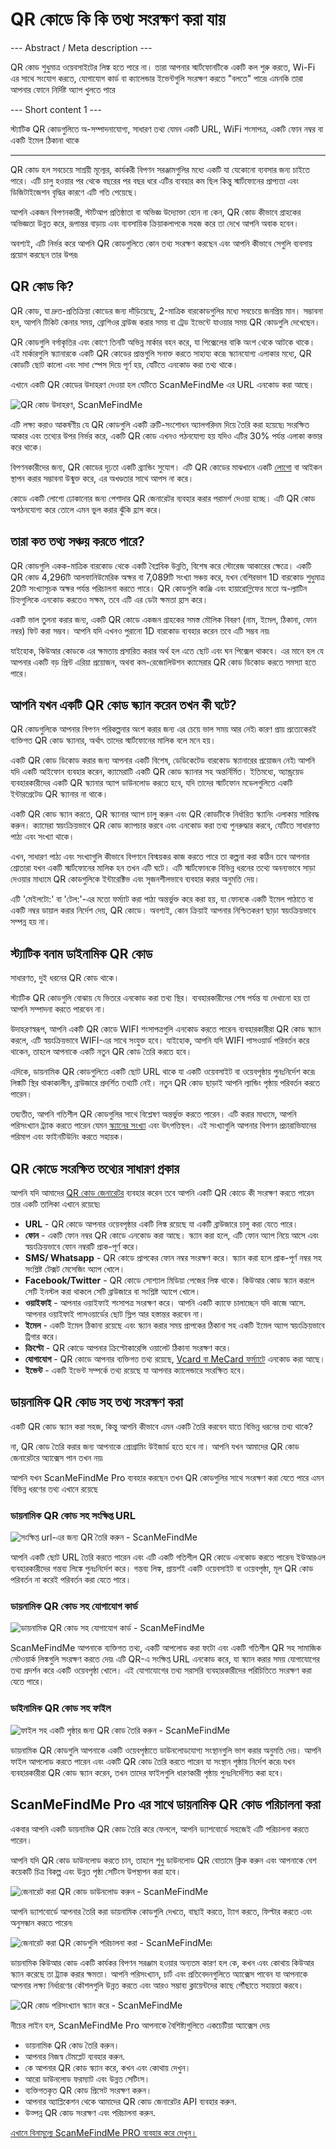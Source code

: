 <h1>QR কোডে কি কি তথ্য সংরক্ষণ করা যায়</h1>

--- Abstract / Meta description ---

QR কোড শুধুমাত্র ওয়েবসাইটের লিঙ্ক হতে পারে না। তারা আপনার স্মার্টফোনটিকে একটি কল শুরু করতে, Wi-Fi এর সাথে সংযোগ করতে, যোগাযোগ কার্ড বা ক্যালেন্ডার ইভেন্টগুলি সংরক্ষণ করতে &quot;বলতে&quot; পারে৷ এমনকি তারা আপনার ফোনে নির্দিষ্ট অ্যাপ খুলতে পারে

--- Short content 1 ---

স্ট্যাটিক QR কোডগুলিতে অ-সম্পাদনাযোগ্য, সাধারণ তথ্য যেমন একটি URL, WiFi শংসাপত্র, একটি ফোন নম্বর বা একটি ইমেল ঠিকানা থাকে

----------

<p>QR কোড হল সবচেয়ে সাশ্রয়ী মূল্যের, কার্যকরী বিপণন সরঞ্জামগুলির মধ্যে একটি যা যেকোনো ব্যবসার জন্য চাইতে পারে। এটি চালু হওয়ার পর থেকে বছরের পর বছর ধরে এটির ব্যবহার কম ছিল কিন্তু স্মার্টফোনের প্রাপ্যতা এবং ডিজিটাইজেশন বৃদ্ধির কারণে এটি গতি পেয়েছে।</p>

<p>আপনি একজন বিপণনকারী, স্টার্টআপ প্রতিষ্ঠাতা বা অভিজ্ঞ উদ্যোক্তা হোন না কেন, QR কোড কীভাবে গ্রাহকের অভিজ্ঞতা উন্নত করে, রূপান্তর বাড়ায় এবং ব্যবসায়িক ক্রিয়াকলাপকে সহজ করে তা দেখে আপনি অবাক হবেন।</p>

<p>অবশ্যই, এটি নির্ভর করে আপনি QR কোডগুলিতে কোন তথ্য সংরক্ষণ করছেন এবং আপনি কীভাবে সেগুলি ব্যবসায় প্রয়োগ করছেন তার উপর৷</p>

<h2>QR কোড কি?</h2>

<p>QR কোড, যা দ্রুত-প্রতিক্রিয়া কোডের জন্য দাঁড়িয়েছে, 2-মাত্রিক বারকোডগুলির মধ্যে সবচেয়ে জনপ্রিয় মান। সম্ভাবনা হল, আপনি টিকিট কেনার সময়, ব্রোশিওর ব্রাউজ করার সময় বা ট্রেড ইভেন্টে যাওয়ার সময় QR কোডগুলি দেখেছেন।</p>

<p>QR কোডগুলি বর্গাকৃতির এবং কোণে তিনটি অভিন্ন মার্কার বহন করে, যা পিক্সেলের বাকি অংশ থেকে আটকে থাকে। এই মার্কারগুলি স্ক্যানারকে একটি QR কোডের প্রান্তগুলি সনাক্ত করতে সাহায্য করে৷ স্ক্যানযোগ্য এলাকার মধ্যে, QR কোডটি ছোট কালো এবং সাদা স্পেস দিয়ে পূর্ণ হয়, যেটিতে এনকোড করা তথ্য থাকে।</p>

<p>এখানে একটি QR কোডের উদাহরণ দেওয়া হল যেটিতে ScanMeFindMe এর URL এনকোড করা আছে।</p>

<p class="imageholder">
    <img src="https://media.scanmefindme.com/blog/about_static/files/img 1 - qr.png"
        alt="QR কোড উদাহরণ, ScanMeFindMe">
</p>

<p>এটি লক্ষ্য করাও আকর্ষণীয় যে QR কোডগুলি একটি ত্রুটি-সংশোধন অ্যালগরিদম দিয়ে তৈরি করা হয়েছে৷ সংরক্ষিত আকার এবং তথ্যের উপর নির্ভর করে, একটি QR কোড এখনও পঠনযোগ্য হয় যদিও এটির 30% পর্যন্ত এলাকা কভার করে থাকে।</p>

<p>বিপণনকারীদের জন্য, QR কোডের দৃঢ়তা একটি ব্র্যান্ডিং সুযোগ। এটি QR কোডের মাঝখানে একটি <a href="#article:about_logos" title="একটি লোগো সহ QR কোড">লোগো</a> বা আইকন স্থাপন করার সম্ভাবনা উন্মুক্ত করে, এর অখণ্ডতার সাথে আপস না করে।</p>

<p>কোডে একটি লোগো ঢোকানোর জন্য পেশাদার QR জেনারেটর ব্যবহার করার পরামর্শ দেওয়া হচ্ছে। এটি QR কোড অপঠনযোগ্য করে তোলে এমন ভুল করার ঝুঁকি হ্রাস করে।</p>

<h2>তারা কত তথ্য সঞ্চয় করতে পারে?</h2>

<p>QR কোডগুলি একক-মাত্রিক বারকোড থেকে একটি বৈপ্লবিক উন্নতি, বিশেষ করে স্টোরেজ আকারের ক্ষেত্রে। একটি QR কোড 4,296টি আলফানিউমেরিক অক্ষর বা 7,089টি সংখ্যা সঞ্চয় করে, যখন বেশিরভাগ 1D বারকোড শুধুমাত্র 20টি সংখ্যাসূচক অক্ষর পর্যন্ত পরিচালনা করতে পারে। QR কোডগুলি কাঞ্জি এবং হায়ারোগ্লিফের মতো অ-ল্যাটিন চিহ্নগুলিকে এনকোড করতেও সক্ষম, তবে এটি এর ডেটা ক্ষমতা হ্রাস করে।</p>

<p>একটি ভাল তুলনা করার জন্য, একটি QR কোডে একজন গ্রাহকের সমস্ত মৌলিক বিবরণ (নাম, ইমেল, ঠিকানা, ফোন নম্বর) ফিট করা সম্ভব। আপনি যদি এখনও পুরানো 1D বারকোড ব্যবহার করেন তবে এটি সম্ভব নয়৷</p>

<p>যাইহোক, কিউআর কোডকে এর ক্ষমতায় প্রসারিত করার অর্থ হল এতে ছোট এবং ঘন পিক্সেল থাকবে। এর মানে হল যে আপনার একটি বড় প্রিন্ট এরিয়া প্রয়োজন, অথবা কম-রেজোলিউশন ক্যামেরার QR কোড ডিকোড করতে সমস্যা হতে পারে।</p>

<H2>আপনি যখন একটি QR কোড স্ক্যান করেন তখন কী ঘটে?</h2>

<p>QR কোডগুলিকে আপনার বিপণন পরিকল্পনার অংশ করার জন্য এর চেয়ে ভাল সময় আর নেই৷ কারণ প্রায় প্রত্যেকেরই ব্যক্তিগত QR কোড স্ক্যানার, অর্থাৎ তাদের স্মার্টফোনের মালিক বলে মনে হয়।</p>

<p>একটি QR কোড ডিকোড করার জন্য আপনার একটি বিশেষ, ডেডিকেটেড বারকোড স্ক্যানারের প্রয়োজন নেই৷ আপনি যদি একটি আইফোন ব্যবহার করেন, ক্যামেরাটি একটি QR কোড স্ক্যানার সহ অন্তর্নির্মিত। ইতিমধ্যে, অ্যান্ড্রয়েড ব্যবহারকারীদের একটি QR স্ক্যানার অ্যাপ ডাউনলোড করতে হবে, যদি তাদের স্মার্টফোন মডেলগুলিতে একটি ইন্টারগ্রেটেড QR স্ক্যানার না থাকে।</p>

<p>একটি QR কোড স্ক্যান করতে, QR স্ক্যানার অ্যাপ চালু করুন এবং QR কোডটিকে নির্ধারিত স্ক্যানিং এলাকায় সারিবদ্ধ করুন। ক্যামেরা স্বয়ংক্রিয়ভাবে QR কোড ক্যাপচার করবে এবং এনকোড করা তথ্য পুনরুদ্ধার করবে, যেটিতে সাধারণত পাঠ্য এবং সংখ্যা থাকে।</p>

<p>এখন, সাধারণ পাঠ্য এবং সংখ্যাগুলি কীভাবে বিপণনে বিস্ময়কর কাজ করতে পারে তা কল্পনা করা কঠিন তবে আপনার শ্রোতারা যখন একটি স্মার্টফোনের মালিক হন তখন এটি ঘটে। এটি স্মার্টফোনকে বিভিন্ন ধরনের তথ্যে অনন্যভাবে সাড়া দেওয়ার মাধ্যমে QR কোডগুলিকে ইন্টারেক্টিভ এবং সৃজনশীলভাবে ব্যবহার করার অনুমতি দেয়।

<p>এটি &#39;মেইলটো:&#39; বা &#39;টেল:&#39;-এর মতো ফর্ম্যাট করা পাঠ্য অন্তর্ভুক্ত করে করা হয়, যা ফোনকে একটি ইমেল পাঠাতে বা একটি নম্বর ডায়াল করার নির্দেশ দেয়, QR কোডে। অবশ্যই, কোন ক্রিয়াই আপনার নিশ্চিতকরণ ছাড়া স্বয়ংক্রিয়ভাবে সম্পন্ন হয় না।</p>

<h2>স্ট্যাটিক বনাম ডাইনামিক QR কোড</h2>

<p>সাধারণত, দুই ধরনের QR কোড থাকে।</p>

<p>স্ট্যাটিক QR কোডগুলি বোঝায় যে ভিতরে এনকোড করা তথ্য স্থির। ব্যবহারকারীদের শেষ পর্যন্ত যা দেখানো হয় তা আপনি সম্পাদনা করতে পারবেন না।</p>

<p>উদাহরণস্বরূপ, আপনি একটি QR কোডে WIFI শংসাপত্রগুলি এনকোড করতে পারেন৷ ব্যবহারকারীরা QR কোড স্ক্যান করলে, এটি স্বয়ংক্রিয়ভাবে WIFI-এর সাথে সংযুক্ত হবে। যাইহোক, আপনি যদি WIFI পাসওয়ার্ড পরিবর্তন করে থাকেন, তাহলে আপনাকে একটি নতুন QR কোড তৈরি করতে হবে।</p>

<p>এদিকে, ডায়নামিক QR কোডগুলিতে একটি ছোট URL থাকে যা একটি ওয়েবসাইট বা ওয়েবপৃষ্ঠায় পুনঃনির্দেশ করে৷ লিঙ্কটি স্থির থাকাকালীন, ব্রাউজারে প্রদর্শিত তথ্যটি নেই। নতুন QR কোড ছাড়াই আপনি ল্যান্ডিং পৃষ্ঠায় পরিবর্তন করতে পারেন।</p>

<p>তদ্ব্যতীত, আপনি গতিশীল QR কোডগুলির সাথে বিশ্লেষণ অন্তর্ভুক্ত করতে পারেন। এটি করার মাধ্যমে, আপনি পরিসংখ্যান ট্র্যাক করতে পারেন যেমন <a href="#article:about_statistics" title="QR কোডের জন্য বিশ্লেষণ স্ক্যান করে">স্ক্যানের সংখ্যা</a> এবং উৎপত্তিস্থল। এই সংখ্যাগুলি আপনার বিপণন প্রচারাভিযানের পরিমাপ এবং ফাইনটিউনিং করতে সহায়ক।</p>

<H2>QR কোডে সংরক্ষিত তথ্যের সাধারণ প্রকার</h2>

<p>আপনি যদি আমাদের <a href="#static:url">QR কোড জেনারেটর</a> ব্যবহার করেন তবে আপনি একটি QR কোডে কী সংরক্ষণ করতে পারেন তার একটি তালিকা এখানে রয়েছে৷</p>

<ul>
    <li><strong>URL</strong> - QR কোডে আপনার ওয়েবপৃষ্ঠার একটি লিঙ্ক রয়েছে যা একটি ব্রাউজারে চালু করা যেতে পারে।</li>
    <li> <strong>ফোন</strong> - একটি ফোন নম্বর QR কোডে এনকোড করা আছে। স্ক্যান করা হলে, এটি ফোন অ্যাপ নিয়ে আসে এবং স্বয়ংক্রিয়ভাবে ফোন নম্বরটি প্রাক-পূর্ণ করে।</li>
    <li> <strong>SMS/ Whatsapp</strong> - QR কোডে প্রাপকের ফোন নম্বর সংরক্ষণ করে। স্ক্যান করা হলে প্রাক-পূর্ণ নম্বর সহ সংশ্লিষ্ট টেক্সট মেসেজিং অ্যাপ খোলে।</li>
    <li> <strong>Facebook/Twitter</strong> - QR কোডে সোশ্যাল মিডিয়া পেজের লিঙ্ক থাকে। কিউআর কোড স্ক্যান করলে সেটি ইনস্টল করা থাকলে সেটি ব্রাউজারে বা সংশ্লিষ্ট অ্যাপে খোলে।</li>
    <li> <strong>ওয়াইফাই</strong> - আপনার ওয়াইফাই শংসাপত্র সংরক্ষণ করে। আপনি একটি ক্যাফে চালাচ্ছেন যদি কাজে আসে. আপনার ওয়াইফাই পাসওয়ার্ডের ছোট স্লিপ আর হস্তান্তর করবেন না।</li>
    <li> <strong>ইমেল</strong> - একটি ইমেল ঠিকানা রয়েছে এবং স্ক্যান করার সময় প্রাপকের ঠিকানা সহ একটি ইমেল অ্যাপ স্বয়ংক্রিয়ভাবে ট্রিগার করে।</li>
    <li> <strong>ক্রিপ্টো</strong> - QR কোডে আপনার ক্রিপ্টোকারেন্সি ওয়ালেট ঠিকানা সংরক্ষণ করে।</li>
    <li> <strong>যোগাযোগ</strong> - QR কোডে আপনার ব্যক্তিগত তথ্য রয়েছে, <a href="article:about_contactformats">Vcard বা MeCard ফর্ম্যাটে</a> এনকোড করা আছে।</li>
    <li> <strong>ইভেন্ট</strong> - একটি ইভেন্ট সম্পর্কে তথ্য রয়েছে যা আপনার ক্যালেন্ডারে সংরক্ষিত হবে।</li>
</ul>

<H2>ডায়নামিক QR কোড সহ তথ্য সংরক্ষণ করা</h2>

<p>একটি QR কোড স্ক্যান করা সহজ, কিন্তু আপনি কীভাবে এমন একটি তৈরি করবেন যাতে বিভিন্ন ধরনের তথ্য থাকে?</p>

<p>না, QR কোড তৈরি করার জন্য আপনাকে প্রোগ্রামিং উইজার্ড হতে হবে না। আপনি যখন আমাদের QR কোড জেনারেটরে অ্যাক্সেস পান তখন নয়৷</p>

<p>আপনি যখন ScanMeFindMe Pro ব্যবহার করছেন তখন QR কোডগুলির সাথে সংরক্ষণ করা যেতে পারে এমন বিভিন্ন ধরণের তথ্য এখানে রয়েছে</p>

<h3>ডায়নামিক QR কোড সহ সংক্ষিপ্ত URL</h3>

<p class="imageholder">
    <img src="https://media.scanmefindme.com/blog/about_static/files/img 2 - Short URL With Dynamic QR.png"
        alt="সংক্ষিপ্ত url-এর জন্য QR তৈরি করুন - ScanMeFindMe">
</p>

<p>আপনি একটি ছোট URL তৈরি করতে পারেন এবং এটি একটি গতিশীল QR কোডে এনকোড করতে পারেন৷ ইউআরএল ব্যবহারকারীদের গন্তব্য লিঙ্কে পুনঃনির্দেশ করে। গন্তব্য লিঙ্ক, প্রায়শই একটি ওয়েবসাইট বা ওয়েবপৃষ্ঠা, মূল QR কোড পরিবর্তন না করেই পরিবর্তন করা যেতে পারে।</p>

<H3>ডায়নামিক QR কোড সহ যোগাযোগ কার্ড</h3>

<p class="imageholder">
    <img src="https://media.scanmefindme.com/blog/about_static/files/img 3 - Contact Card With Dynamic QR.png"
        alt="ডায়নামিক QR কোড সহ যোগাযোগ কার্ড - ScanMeFindMe">
</p>

<p>ScanMeFindMe আপনাকে ব্যক্তিগত তথ্য, একটি আপলোড করা ফটো এবং একটি গতিশীল QR সহ সামাজিক নেটওয়ার্ক লিঙ্কগুলি সংরক্ষণ করতে দেয়৷ এটি QR-এ সংক্ষিপ্ত URL এনকোড করে, যা স্ক্যান করার সময় যোগাযোগের তথ্য প্রদর্শন করে একটি ওয়েবপৃষ্ঠা খোলে। এই যোগাযোগের তথ্য সরাসরি ব্যবহারকারীদের পরিচিতিতে সংরক্ষণ করা যেতে পারে।</p>

<h3>ডাইনামিক QR কোড সহ ফাইল</h3>

<p class="imageholder">
    <img src="https://media.scanmefindme.com/blog/about_static/files/img 4 - A Page With Files With Dynamic QR.png"
        alt="ফাইল সহ একটি পৃষ্ঠার জন্য QR কোড তৈরি করুন - ScanMeFindMe">
</p>

<p>ডায়নামিক QR কোডগুলি আপনাকে একটি ওয়েবপৃষ্ঠাতে ডাউনলোডযোগ্য সংস্থানগুলি ভাগ করার অনুমতি দেয়। আপনি ফাইল আপলোড করতে পারেন এবং একটি QR কোড তৈরি করতে পারেন যা সংস্থান পৃষ্ঠায় নির্দেশ করে৷ যখন ব্যবহারকারীরা QR কোড স্ক্যান করেন, তখন তাদের ফাইলগুলি ধারণকারী পৃষ্ঠায় পুনঃনির্দেশিত করা হবে।</p>

<H2>ScanMeFindMe Pro এর সাথে ডায়নামিক QR কোড পরিচালনা করা</h2>

<p>একবার আপনি একটি ডায়নামিক QR কোড তৈরি করে ফেললে, আপনি ড্যাশবোর্ডে সহজেই এটি পরিচালনা করতে পারেন।</p>

<p>আপনি যদি QR কোড ডাউনলোড করতে চান, তাহলে শুধু ডাউনলোড QR বোতামে ক্লিক করুন এবং আপনাকে বেশ কয়েকটি চিত্র বিকল্প এবং উন্নত পৃষ্ঠা সেটিংস উপস্থাপন করা হবে।</p>

<p class="imageholder">
    <img src="https://media.scanmefindme.com/blog/about_static/files/img 5 - download qr code.png"
        alt="জেনারেট করা QR কোড ডাউনলোড করুন - ScanMeFindMe">
</p>

<p>আপনি ড্যাশবোর্ডে আপনার তৈরি করা ডায়নামিক কোডগুলি দেখতে, বাছাই করতে, ট্যাগ করতে, ফিল্টার করতে এবং অনুসন্ধান করতে পারেন৷</p>

<p class="imageholder">
    <img src="https://media.scanmefindme.com/blog/about_static/files/img 6 - dynamic code.png"
        alt="জেনারেট করা QR কোডগুলি পরিচালনা করা - ScanMeFindMe৷">
</p>

<p>ডায়নামিক কিউআর কোড একটি কার্যকর বিপণন সরঞ্জাম হওয়ার অন্যতম কারণ হল কে, কখন এবং কোথায় কিউআর স্ক্যান করেছে তা ট্র্যাক করার ক্ষমতা। আপনি পরিসংখ্যান, চার্ট এবং প্রতিবেদনগুলিতে অ্যাক্সেস পাবেন যা আপনাকে আপনার লক্ষ্য নির্ধারণের কৌশলগুলি উন্নত করতে এবং আরও সম্ভাব্য ক্লায়েন্টদের কাছে পৌঁছাতে সহায়তা করবে।</p>

<p class="imageholder">
    <img src="https://media.scanmefindme.com/blog/about_static/files/img 7 - all statistics.gif"
        alt="QR কোড পরিসংখ্যান স্ক্যান করে - ScanMeFindMe">
</p>

<p>নীচের লাইন হল, ScanMeFindMe Pro আপনাকে বৈশিষ্ট্যগুলিতে একচেটিয়া অ্যাক্সেস দেয়</p>

<ul>
    <li>ডায়নামিক QR কোড তৈরি করুন।</li>
    <li> আপনার নিজস্ব টেমপ্লেট ব্যবহার করুন.</li>
    <li> কে আপনার QR কোড স্ক্যান করে, কখন এবং কোথায় দেখুন।</li>
    <li> আরো ডাউনলোড ফরম্যাট এবং উন্নত সেটিংস।</li>
    <li> ব্যক্তিগতকৃত QR কোড প্রিসেট সংরক্ষণ করুন।</li>
    <li> আপনার অ্যাপ্লিকেশন থেকে আমাদের QR কোড জেনারেটর API ব্যবহার করুন.</li>
    <li> উত্পন্ন QR কোড সংরক্ষণ এবং পরিচালনা করুন.</li>
</ul>

<p><a href="#pro">এখানে বিনামূল্যে ScanMeFindMe PRO ব্যবহার করে দেখুন।</a></p>
